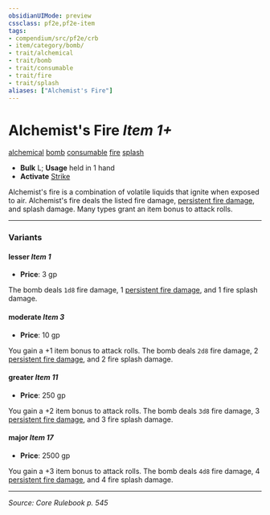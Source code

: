 ```yaml
---
obsidianUIMode: preview
cssclass: pf2e,pf2e-item
tags:
- compendium/src/pf2e/crb
- item/category/bomb/
- trait/alchemical
- trait/bomb
- trait/consumable
- trait/fire
- trait/splash
aliases: ["Alchemist's Fire"]
---
```

# Alchemist's Fire *Item 1+*  
[alchemical](alchemical.md "Alchemical Item Trait")  [bomb](bomb.md "Bomb Item Trait")  [consumable](consumable.md "Consumable Item Trait")  [fire](fire.md "Fire Energy & Element Trait")  [splash](splash.md "Splash Weapon Trait")  

- **Bulk** L; **Usage** held in 1 hand
- **Activate** [Strike](strike.md)

Alchemist's fire is a combination of volatile liquids that ignite when exposed to air. Alchemist's fire deals the listed fire damage, [persistent fire damage](conditions.md#Persistent%20Damage), and splash damage. Many types grant an item bonus to attack rolls.

---

### Variants

#### lesser *Item 1*

- **Price**: 3 gp

The bomb deals `1d8` fire damage, 1 [persistent fire damage](conditions.md#Persistent%20Damage), and 1 fire splash damage.

#### moderate *Item 3*

- **Price**: 10 gp

You gain a +1 item bonus to attack rolls. The bomb deals `2d8` fire damage, 2 [persistent fire damage](conditions.md#Persistent%20Damage), and 2 fire splash damage.

#### greater *Item 11*

- **Price**: 250 gp

You gain a +2 item bonus to attack rolls. The bomb deals `3d8` fire damage, 3 [persistent fire damage](conditions.md#Persistent%20Damage), and 3 fire splash damage.

#### major *Item 17*

- **Price**: 2500 gp

You gain a +3 item bonus to attack rolls. The bomb deals `4d8` fire damage, 4 [persistent fire damage](conditions.md#Persistent%20Damage), and 4 fire splash damage.

---
*Source: Core Rulebook p. 545*